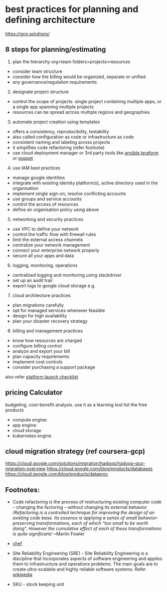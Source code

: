 # best practices for planning and defining architecture

https://gcp.solutions/

## 8 steps for planning/estimating
1. plan the hierarchy
org>team folders>projects>resources
  - consider team structure
  - consider how the billing would be organized, separate or unified
  - any governance/regulation requirements

2. designate project structure
  - control the scope of projects. single project containing multiple apps, or a single app spanning multiple projects
  - resources can be spread across multiple regions and geographies

3. automate project creation using templates
  - offers a consistency, reproducibility, testability
  - also called configuration as code or infrastructure as code
  - consistent naming and labeling across projects
  - it simplifies code refactoring (refer footnote)
  - use cloud deployment manager or 3rd party tools like [ansible](https://www.ansible.com/),[teraform](https://www.terraform.io/) or [puppet](https://puppet.com/)

4. use IAM best practices
  - manage google identities
  - integrate with existing identity platform(s), active directory used in the organisation
  - implement single sign-on, resolve conflicting accounts
  - use groups and service accounts
  - control the access of resources
  - define an organisation policy using above

5. networking and security practices
  - use VPC to define your network
  - control the traffic flow with firewall rules
  - limit the external access channels
  - centralize your network management
  - connect your enterprise network properly
  - secure all your apps and data

6. logging, monitoring, operations
  - centralized logging and monitoring using stackdriver
  - set up an audit trail
  - export logs to google cloud storage e.g.

7. cloud architecture practices
  - plan migrations carefully
  - opt for managed services whenever feasible
  - design for high availability
  - plan your disaster recovery strategy

8. billing and management practices
- know how resources are charged
- configure billing control
- analyze and export your bill
- plan capacity requirements
- implement cost controls
- consider purchasing a support package

also refer [platform launch checklist](https://cloud.google.com/docs/platform-launch-checklist)

## pricing Calculator
budgeting, cost-benefit analysis. use it as a learning tool
list the free products
- compute engine:
- app engine:
- cloud storage
- kubernetes engine

## cloud migration strategy (ref coursera-gcp)

https://cloud.google.com/solutions/migration/hadoop/hadoop-gcp-migration-overview
https://cloud.google.com/blog/products/databases
https://cloud.google.com/blog/products/dataproc

## Footnotes:
- Code refactoring is the process of restructuring existing computer code – changing the factoring – without changing its external behavior. */Refactoring is a controlled technique for improving the design of an existing code base. Its essence is applying a series of small behavior-preserving transformations, each of which “too small to be worth doing”. However the cumulative effect of each of these transformations is quite significant/* ~Martin Fowler

- [chef](https://www.chef.io/partners/google-cloud-platform/)

- Site Reliability Engineering (SRE) - Site Reliability Engineering is a discipline that incorporates aspects of software engineering and applies them to infrastructure and operations problems. The main goals are to create ultra-scalable and highly reliable software systems. Refer [wikipedia](https://en.wikipedia.org/wiki/Site_Reliability_Engineering)

- SKU - stock keeping unit
